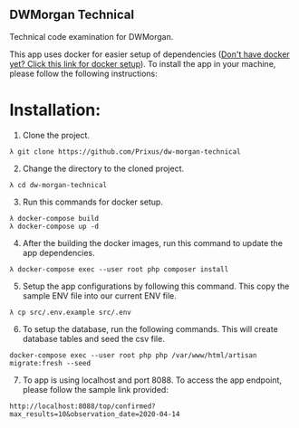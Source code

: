 ## DWMorgan Technical
Technical code examination for DWMorgan.

This app uses docker for easier setup of dependencies ([Don't have docker yet? Click this link for docker setup](https://docs.docker.com/get-docker/)). To install the app in your machine, please follow the following instructions:

# Installation:
1. Clone the project.
```
λ git clone https://github.com/Prixus/dw-morgan-technical
``` 
2. Change the directory to the cloned project.
```
λ cd dw-morgan-technical
```
3. Run this commands for docker setup.
```
λ docker-compose build
λ docker-compose up -d
```
4. After the building the docker images, run this command to update the app dependencies.
```
λ docker-compose exec --user root php composer install
```
5. Setup the app configurations by following this command. This copy the sample ENV file into our current ENV file.
```
λ cp src/.env.example src/.env
```
6. To setup the database, run the following commands. This will create database tables and seed the csv file.
```
docker-compose exec --user root php php /var/www/html/artisan migrate:fresh --seed
```
7. To app is using localhost and port 8088. To access the app endpoint, please follow the sample link provided:
```
http://localhost:8088/top/confirmed?max_results=10&observation_date=2020-04-14
```
